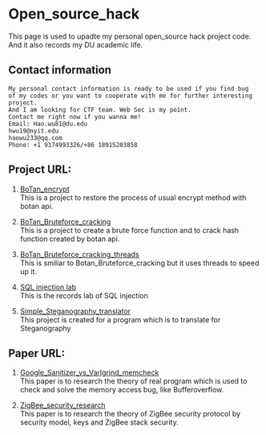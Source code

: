 # Open_source_hack
This page is used to upadte my personal open_source hack project code.        
And it also records my DU academic life.

## Contact information
```
My personal contact information is ready to be used if you find bug    
of my codes or you want to cooperate with me for further interesting project.                                                        
And I am looking for CTF team. Web Sec is my point.     
Contact me right now if you wanna me!    
Email: Hao.wu81@du.edu                    
hwu19@nyit.edu                          
haowu233@qq.com             
Phone: +1 9174993326/+86 18915203858
```
## Project URL:
   1. [BoTan_encrypt](https://github.com/q6404065/HaoWu_Open_Source/tree/master/Botan_encrypt)    
   This is a project to restore the process of usual encrypt method with botan api.   
   
   2. [BoTan_Bruteforce_cracking](https://github.com/q6404065/HaoWu_Open_Source/tree/master/Botan_Brutefore_crack)    
   This is a project to create a brute force function and to crack hash function created by botan api.   
   
   3. [BoTan_Bruteforce_cracking_threads](https://github.com/q6404065/HaoWu_Open_Source/tree/master/Botan_Bruteforce_cracking_thread)   
   This is smiliar to Botan_Bruteforce_cracking but it uses threads to speed up it.   
   
   4. [SQL injection lab](https://github.com/q6404065/HaoWu_Open_Source/tree/master/SQL_injection_lab)    
   This is the records lab of SQL injection  
   
   5. [Simple_Steganography_translator](https://github.com/q6404065/HaoWu_Open_Source/tree/master/Simple_Steganography_translate)   
   This project is created for a program which is to translate for Steganography  
   
## Paper URL:   
   1. [Google_Sanitizer_vs_Varlgrind_memcheck](https://github.com/q6404065/HaoWu_Open_Source/blob/master/docs/Google%20Sanitizer%20vs%20Valgrind%20Memcheck%2C.pdf)    
   This paper is to research the theory of real program which is used to check and solve the memory access bug, like Bufferoverflow.  
   
   2. [ZigBee_security_research](https://github.com/q6404065/HaoWu_Open_Source/blob/master/docs/ZigBee_security_research.pdf)    
   This paper is to research the theory of ZigBee security protocol by security model, keys and ZigBee stack security.  
   
